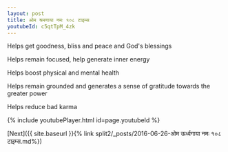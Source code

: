 ```yaml
---
layout: post
title: ओम श्रमणाया नमः १०८ टाइम्स
youtubeId: c5qtTpM_4zk
---
```

 
 
Helps get goodness, bliss and peace and God's blessings
 
Helps remain focused, help generate inner energy 
 
Helps boost physical and mental health 
 
Helps remain grounded and generates a sense of gratitude towards the greater power 
 
Helps reduce bad karma
 
 
 
 


{% include youtubePlayer.html id=page.youtubeId %}
 
[Next]({{ site.baseurl }}{% link  split2/_posts/2016-06-26-ओम ऊर्ध्वगाया नमः १०८ टाइम्स.md%})
 
